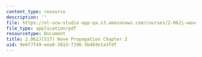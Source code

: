 ```yaml
---
content_type: resource
description: ''
file: https://ol-ocw-studio-app-qa.s3.amazonaws.com/courses/2-062j-wave-propagation-spring-2017/9e6f7f49eea8381d72965b469e1a3fdf_MIT2_062J_S17_Chap2.pdf
file_type: application/pdf
resourcetype: Document
title: 2.062J(S17) Wave Propagation Chapter 2
uid: 9e6f7f49-eea8-381d-7296-5b469e1a3fdf
---
```

